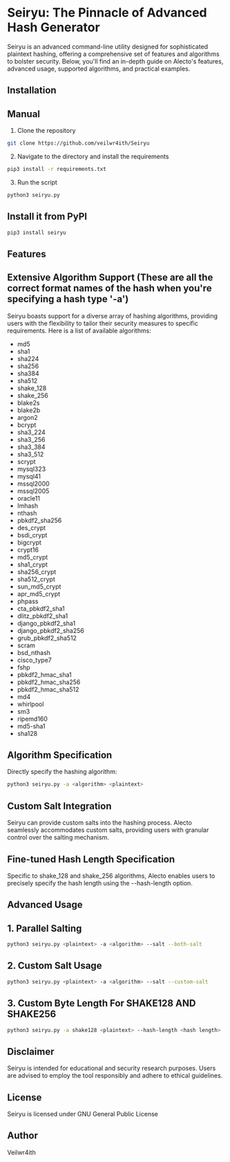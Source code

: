# Seiryu: The Pinnacle of Advanced Hash Generator
Seiryu is an advanced command-line utility designed for sophisticated plaintext hashing, offering a comprehensive set of features and algorithms to bolster security. Below, you'll find an in-depth guide on Alecto's features, advanced usage, supported algorithms, and practical examples.

## Installation

## Manual

1. Clone the repository

```bash
git clone https://github.com/veilwr4ith/Seiryu
```

2. Navigate to the directory and install the requirements

```bash
pip3 install -r requirements.txt
```

3. Run the script

```bash
python3 seiryu.py
```

## Install it from PyPI

```bash
pip3 install seiryu
```

## Features

## Extensive Algorithm Support (These are all the correct format names of the hash when you're specifying a hash type '-a')

Seiryu boasts support for a diverse array of hashing algorithms, providing users with the flexibility to tailor their security measures to specific requirements. Here is a list of available algorithms:

- md5
- sha1
- sha224
- sha256
- sha384
- sha512
- shake_128
- shake_256
- blake2s
- blake2b
- argon2
- bcrypt
- sha3_224
- sha3_256
- sha3_384
- sha3_512
- scrypt
- mysql323
- mysql41
- mssql2000
- mssql2005
- oracle11
- lmhash
- nthash
- pbkdf2_sha256
- des_crypt
- bsdi_crypt
- bigcrypt
- crypt16
- md5_crypt
- sha1_crypt
- sha256_crypt
- sha512_crypt
- sun_md5_crypt
- apr_md5_crypt
- phpass
- cta_pbkdf2_sha1
- dlitz_pbkdf2_sha1
- django_pbkdf2_sha1
- django_pbkdf2_sha256
- grub_pbkdf2_sha512
- scram
- bsd_nthash
- cisco_type7
- fshp
- pbkdf2_hmac_sha1
- pbkdf2_hmac_sha256
- pbkdf2_hmac_sha512
- md4
- whirlpool
- sm3
- ripemd160
- md5-sha1
- sha128

## Algorithm Specification

Directly specify the hashing algorithm:

```bash
python3 seiryu.py -a <algorithm> <plaintext>
```

## Custom Salt Integration

Seiryu can provide custom salts into the hashing process. Alecto seamlessly accommodates custom salts, providing users with granular control over the salting mechanism.

## Fine-tuned Hash Length Specification

Specific to shake_128 and shake_256 algorithms, Alecto enables users to precisely specify the hash length using the --hash-length option.

## Advanced Usage

## 1. Parallel Salting

```bash
python3 seiryu.py <plaintext> -a <algorithm> --salt --both-salt
```

## 2. Custom Salt Usage

```bash
python3 seiryu.py <plaintext> -a <algorithm> --salt --custom-salt
```

## 3. Custom Byte Length For SHAKE128 AND SHAKE256

```bash
python3 seiryu.py -a shake128 <plaintext> --hash-length <hash length>
```

## Disclaimer

Seiryu is intended for educational and security research purposes. Users are advised to employ the tool responsibly and adhere to ethical guidelines.

## License

Seiryu is licensed under GNU General Public License

## Author

Veilwr4ith
